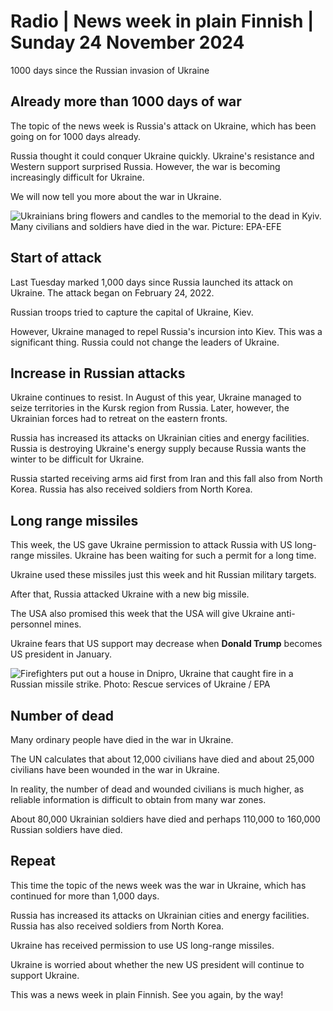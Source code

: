 # Radio \| News week in plain Finnish \| Sunday 24 November 2024

1000 days since the Russian invasion of Ukraine

## Already more than 1000 days of war

The topic of the news week is Russia's attack on Ukraine, which has been going on for 1000 days already.

Russia thought it could conquer Ukraine quickly. Ukraine's resistance and Western support surprised Russia. However, the war is becoming increasingly difficult for Ukraine.

We will now tell you more about the war in Ukraine.

![Ukrainians bring flowers and candles to the memorial to the dead in Kyiv. Many civilians and soldiers have died in the war. Picture: EPA-EFE](https://images.cdn.yle.fi/image/upload/c_crop,h_3163,w_5628,x_0,y_475/ar_1.7777777777777777,c_fill,g_faces,h_431,w_767/dpr_1.0/q_auto:eco/f_auto/fl_lossy/v1732281760/39-13844656740855de11d0)

## Start of attack

Last Tuesday marked 1,000 days since Russia launched its attack on Ukraine. The attack began on February 24, 2022.

Russian troops tried to capture the capital of Ukraine, Kiev.

However, Ukraine managed to repel Russia's incursion into Kiev. This was a significant thing. Russia could not change the leaders of Ukraine.

## Increase in Russian attacks

Ukraine continues to resist. In August of this year, Ukraine managed to seize territories in the Kursk region from Russia. Later, however, the Ukrainian forces had to retreat on the eastern fronts.

Russia has increased its attacks on Ukrainian cities and energy facilities. Russia is destroying Ukraine's energy supply because Russia wants the winter to be difficult for Ukraine.

Russia started receiving arms aid first from Iran and this fall also from North Korea. Russia has also received soldiers from North Korea.

## Long range missiles

This week, the US gave Ukraine permission to attack Russia with US long-range missiles. Ukraine has been waiting for such a permit for a long time.

Ukraine used these missiles just this week and hit Russian military targets.

After that, Russia attacked Ukraine with a new big missile.

The USA also promised this week that the USA will give Ukraine anti-personnel mines.

Ukraine fears that US support may decrease when **Donald Trump** becomes US president in January.

![Firefighters put out a house in Dnipro, Ukraine that caught fire in a Russian missile strike. Photo: Rescue services of Ukraine / EPA](https://images.cdn.yle.fi/image/upload/c_crop,h_1170,w_2080,x_0,y_0/ar_1.7777777777777777,c_fill,g_faces,h_431,w_767/dpr_1.0/q_auto:eco/f_auto/fl_lossy/v1732266872/39-138421667404ac372995)

## Number of dead

Many ordinary people have died in the war in Ukraine.

The UN calculates that about 12,000 civilians have died and about 25,000 civilians have been wounded in the war in Ukraine.

In reality, the number of dead and wounded civilians is much higher, as reliable information is difficult to obtain from many war zones.

About 80,000 Ukrainian soldiers have died and perhaps 110,000 to 160,000 Russian soldiers have died.

## Repeat

This time the topic of the news week was the war in Ukraine, which has continued for more than 1,000 days.

Russia has increased its attacks on Ukrainian cities and energy facilities. Russia has also received soldiers from North Korea.

Ukraine has received permission to use US long-range missiles.

Ukraine is worried about whether the new US president will continue to support Ukraine.

This was a news week in plain Finnish. See you again, by the way!
